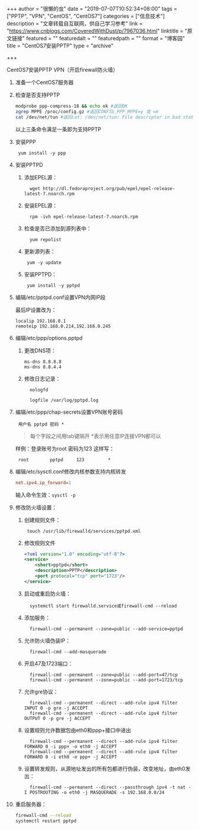 +++
author = "很懒的虫"
date = "2019-07-07T10:52:34+08:00"
tags = ["PPTP", "VPN", "CentOS", "CentOS7"]
categories = ["信息技术"]
description = "文章转载自互联网，供自己学习参考"
link = "https://www.cnblogs.com/CoveredWithDust/p/7967036.html"
linktitle = "原文链接"
featured = ""
featuredalt = ""
featuredpath = ""
format = "博客园"
title = "CentOS7安装PPTP"
type = "archive"

+++

CentOS7安装PPTP VPN（开启firewall防火墙）

1. 准备一个CentOS7服务器

2. 检查是否支持PPTP

    ```bash
    modprobe ppp-compress-18 && echo ok #返回OK
    zgrep MPPE /proc/config.gz #返回CONFIG_PPP_MPPE=y 或 =m
    cat /dev/net/tun #返回cat: /dev/net/tun: File descriptor in bad state
    ```

    以上三条命令满足一条即为支持PPTP

3. 安装PPP

        yum install -y ppp

4. 安装PPTPD

   1. 添加EPEL源：

            wget http://dl.fedoraproject.org/pub/epel/epel-release-latest-7.noarch.rpm

   2. 安装EPEL源：

            rpm -ivh epel-release-latest-7.noarch.rpm

   3. 检查是否已添加到源列表中：
    
            yum repolist

    1. 更新源列表：

            yum -y update
    
    2. 安装PPTPD：

            yum install -y pptpd

5. 编辑/etc/pptpd.conf设置VPN内网IP段

    最后IP设置改为：

    ```dns
    localip 192.168.0.1
    remoteip 192.168.0.214,192.168.0.245
    ```
 

6. 编辑/etc/ppp/options.pptpd

   1. 更改DNS项：

        ```dns
        ms-dns 8.8.8.8
        ms-dns 8.8.4.4
        ```

   2. 修改日志记录：

            nologfd

            logfile /var/log/pptpd.log

7. 编辑/etc/ppp/chap-secrets设置VPN账号密码

        用户名 pptpd 密码 *
    
    > 每个字段之间用tab键隔开  *表示用任意IP连接VPN都可以

    样例：登录账号为root 密码为123  这样写：

        root        pptpd     123         *

8. 编辑/etc/sysctl.conf修改内核参数支持内核转发

    ```ini
    net.ipv4.ip_forward=1
    ```

    输入命令生效：`sysctl -p`

9. 修改防火墙设置：

   1.  创建规则文件：
        
            touch /usr/lib/firewalld/services/pptpd.xml

   2.  修改规则文件

        ```xml
        <?xml version="1.0" encoding="utf-8"?>
        <service>
            <short>pptpd</short>
            <description>PPTP</description>
            <port protocol="tcp" port="1723"/>
        </service>
        ```

   3. 启动或重启防火墙：

            systemctl start firewalld.service或firewall-cmd --reload

   4. 添加服务：

            firewall-cmd --permanent --zone=public --add-service=pptpd

   5. 允许防火墙伪装IP：

            firewall-cmd --add-masquerade
   
   6. 开启47及1723端口：

            firewall-cmd --permanent --zone=public --add-port=47/tcp
            firewall-cmd --permanent --zone=public --add-port=1723/tcp
   
   7. 允许gre协议：

            firewall-cmd --permanent --direct --add-rule ipv4 filter INPUT 0 -p gre -j ACCEPT
            firewall-cmd --permanent --direct --add-rule ipv4 filter OUTPUT 0 -p gre -j ACCEPT

   8. 设置规则允许数据包由eth0和ppp+接口中进出

            firewall-cmd --permanent --direct --add-rule ipv4 filter FORWARD 0 -i ppp+ -o eth0 -j ACCEPT
            firewall-cmd --permanent --direct --add-rule ipv4 filter FORWARD 0 -i eth0 -o ppp+ -j ACCEPT
   
   9. 设置转发规则，从源地址发出的所有包都进行伪装，改变地址，由eth0发出：

            firewall-cmd --permanent --direct --passthrough ipv4 -t nat -I POSTROUTING -o eth0 -j MASQUERADE -s 192.168.0.0/24
            
10. 重启服务器：

    ```bash
    firewall-cmd --reload
    systemctl restart pptpd
    ```